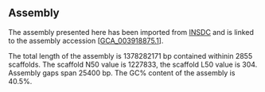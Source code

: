 **Assembly**
--------

The assembly presented here has been imported from [INSDC](http://www.insdc.org) and is linked to the assembly accession [[GCA\_003918875.1](http://www.ebi.ac.uk/ena/data/view/GCA_003918875.1)].

The total length of the assembly is 1378282171 bp contained withinin 2855 scaffolds.
The scaffold N50 value is 1227833, the scaffold L50 value is 304.
Assembly gaps span 25400 bp. The GC% content of the assembly is 40.5%.

